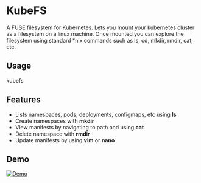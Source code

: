 # KubeFS

A FUSE filesystem for Kubernetes. Lets you mount your kubernetes cluster as a filesystem on a linux machine. Once mounted you can explore the filesystem using standard *nix commands such as ls, cd, mkdir, rmdir, cat, etc.

## Usage

kubefs <mountpath>

## Features
- Lists namespaces, pods, deployments, configmaps, etc using **ls**
- Create namespaces with **mkdir**
- View manifests by navigating to path and using **cat**
- Delete namespace with **rmdir**
- Update manifests by using **vim** or **nano**

## Demo
[![Demo](https://img.youtube.com/vi/cPuOBHO8Ajg/0.jpg)](https://youtu.be/cPuOBHO8Ajg)